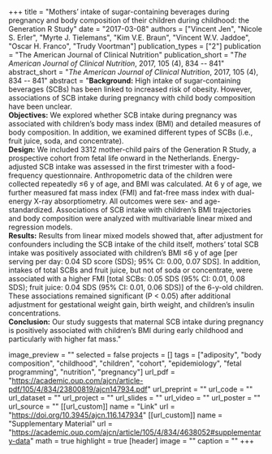 +++
title = "Mothers’ intake of sugar-containing beverages during pregnancy and body composition of their children during childhood: the Generation R Study"
date = "2017-03-08"
authors = ["Vincent Jen", "Nicole S. Erler", "Myrte J. Tielemans", "Kim V.E. Braun", "Vincent W.V. Jaddoe", "Oscar H. Franco", "Trudy Voortman"]
publication_types = ["2"]
publication = "The American Journal of Clinical Nutrition"
publication_short = "*The American Journal of Clinical Nutrition*, 2017, 105 (4), 834 -- 841"
abstract_short = "*The American Journal of Clinical Nutrition*, 2017, 105 (4), 834 -- 841"
abstract = "**Background:** High intake of sugar-containing beverages (SCBs) has been linked to increased risk of obesity. However, associations of SCB intake during pregnancy with child body composition have been unclear.<br>**Objectives:** We explored whether SCB intake during pregnancy was associated with children’s body mass index (BMI) and detailed measures of body composition. In addition, we examined different types of SCBs (i.e., fruit juice, soda, and concentrate).<br>**Design:** We included 3312 mother-child pairs of the Generation R Study, a prospective cohort from fetal life onward in the Netherlands. Energy-adjusted SCB intake was assessed in the first trimester with a food-frequency questionnaire. Anthropometric data of the children were collected repeatedly ≤6 y of age, and BMI was calculated. At 6 y of age, we further measured fat mass index (FMI) and fat-free mass index with dual-energy X-ray absorptiometry. All outcomes were sex- and age-standardized. Associations of SCB intake with children’s BMI trajectories and body composition were analyzed with multivariable linear mixed and regression models.<br>**Results:** Results from linear mixed models showed that, after adjustment for confounders including the SCB intake of the child itself, mothers’ total SCB intake was positively associated with children’s BMI ≤6 y of age [per serving per day: 0.04 SD score (SDS); 95% CI: 0.00, 0.07 SDS]. In addition, intakes of total SCBs and fruit juice, but not of soda or concentrate, were associated with a higher FMI [total SCBs: 0.05 SDS (95% CI: 0.01, 0.08 SDS); fruit juice: 0.04 SDS (95% CI: 0.01, 0.06 SDS)] of the 6-y-old children. These associations remained significant (P < 0.05) after additional adjustment for gestational weight gain, birth weight, and children’s insulin concentrations.<br>**Conclusion:** Our study suggests that maternal SCB intake during pregnancy is positively associated with children’s BMI during early childhood and particularly with higher fat mass."

image_preview = ""
selected = false
projects = []
tags = ["adiposity", "body composition", "childhood", "children", "cohort", "epidemiology", "fetal programming", "nutrition", "pregnancy"]
url_pdf = "https://academic.oup.com/ajcn/article-pdf/105/4/834/23800819/ajcn147934.pdf"
url_preprint = ""
url_code = ""
url_dataset = ""
url_project = ""
url_slides = ""
url_video = ""
url_poster = ""
url_source = ""
[[url_custom]]
  name = "Link"
  url = "https://doi.org/10.3945/ajcn.116.147934"
[[url_custom]]
  name = "Supplementary Material"
  url =  "https://academic.oup.com/ajcn/article/105/4/834/4638052#supplementary-data"
math = true
highlight = true
[header]
image = ""
caption = ""
+++
